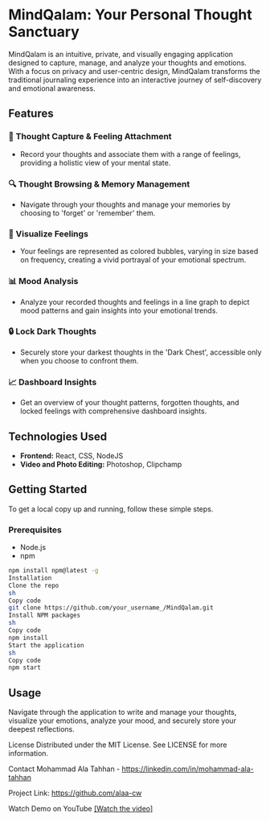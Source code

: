 # MindQalam: Your Personal Thought Sanctuary

MindQalam is an intuitive, private, and visually engaging application designed to capture, manage, and analyze your thoughts and emotions. With a focus on privacy and user-centric design, MindQalam transforms the traditional journaling experience into an interactive journey of self-discovery and emotional awareness.

## Features

### 📝 Thought Capture & Feeling Attachment

- Record your thoughts and associate them with a range of feelings, providing a holistic view of your mental state.

### 🔍 Thought Browsing & Memory Management

- Navigate through your thoughts and manage your memories by choosing to 'forget' or 'remember' them.

### 🌈 Visualize Feelings

- Your feelings are represented as colored bubbles, varying in size based on frequency, creating a vivid portrayal of your emotional spectrum.

### 📊 Mood Analysis

- Analyze your recorded thoughts and feelings in a line graph to depict mood patterns and gain insights into your emotional trends.

### 🔒 Lock Dark Thoughts

- Securely store your darkest thoughts in the 'Dark Chest', accessible only when you choose to confront them.

### 📈 Dashboard Insights

- Get an overview of your thought patterns, forgotten thoughts, and locked feelings with comprehensive dashboard insights.

## Technologies Used

- **Frontend:** React, CSS, NodeJS
- **Video and Photo Editing:** Photoshop, Clipchamp

## Getting Started

To get a local copy up and running, follow these simple steps.

### Prerequisites

- Node.js
- npm

```sh
npm install npm@latest -g
Installation
Clone the repo
sh
Copy code
git clone https://github.com/your_username_/MindQalam.git
Install NPM packages
sh
Copy code
npm install
Start the application
sh
Copy code
npm start
```

## Usage

Navigate through the application to write and manage your thoughts, visualize your emotions, analyze your mood, and securely store your deepest reflections.

<!-- ## Contributing

Contributions are what make the open-source community such an amazing place to learn, inspire, and create. Any contributions you make are greatly appreciated. -->

<!-- ## Fork the Project
Create your Feature Branch (git checkout -b feature/AmazingFeature)
Commit your Changes (git commit -m 'Add some AmazingFeature')
Push to the Branch (git push origin feature/AmazingFeature)
Open a Pull Request -->

License
Distributed under the MIT License. See LICENSE for more information.

Contact
Mohammad Ala Tahhan - https://linkedin.com/in/mohammad-ala-tahhan

Project Link: https://github.com/alaa-cw

Watch Demo on YouTube
[[Watch the video]](https://youtu.be/1KO137kId6U)

